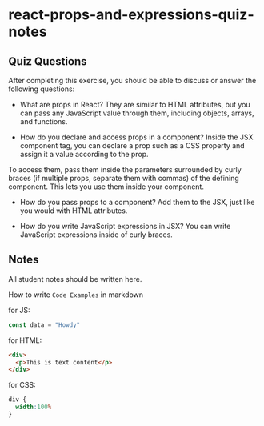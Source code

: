 # react-props-and-expressions-quiz-notes

## Quiz Questions

After completing this exercise, you should be able to discuss or answer the following questions:

- What are props in React?
 They are similar to HTML attributes, but you can pass any JavaScript value through them, including objects, arrays, and functions.

- How do you declare and access props in a component?
 Inside the JSX component tag, you can declare a prop such as a CSS property and assign it a value according to the prop.

 To access them, pass them inside the parameters surrounded by curly braces (if multiple props, separate them with commas) of the defining component. This lets you use them inside your component.

- How do you pass props to a component?
 Add them to the JSX, just like you would with HTML attributes.

- How do you write JavaScript expressions in JSX?
 You can write JavaScript expressions inside of curly braces.


## Notes

All student notes should be written here.


How to write `Code Examples` in markdown

for JS:
```javascript
const data = "Howdy"
```

for HTML:
```html
<div>
  <p>This is text content</p>
</div>
```

for CSS:
```css
div {
  width:100%
}
```
